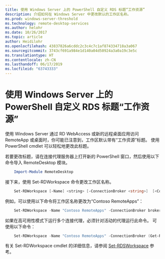 ```yaml
---
title: 使用 Windows Server 上的 PowerShell 自定义 RDS 标题“工作资源”
description: 介绍如何在 Windows Server 中更改默认的工作区名称。
ms.prod: windows-server-threshold
ms.technology: remote-desktop-services
ms.author: helohr
ms.date: 10/26/2017
ms.topic: article
author: Heidilohr
ms.openlocfilehash: 43837826a6cddc2c3c4c7c1af874334718a3a067
ms.sourcegitcommit: 3743cf691a984e1d140a04d50924a3a0a19c3e5c
ms.translationtype: HT
ms.contentlocale: zh-CN
ms.lasthandoff: 06/17/2019
ms.locfileid: "63743333"
---
```

# <a name="customize-the-rds-title-work-resources-using-powershell-on-windows-server"></a>使用 Windows Server 上的 PowerShell 自定义 RDS 标题“工作资源”

使用 Windows Server 通过 RD WebAccess 或新的远程桌面应用访问 RemoteApp 或桌面时，你可能已注意到，工作区默认带有“工作资源”标题。  使用 PowerShell cmdlet 可以轻松地更改此标题。

若要更改标题，请在连接代理服务器上打开新的 PowerShell 窗口，然后使用以下命令导入 RemoteDesktop 模块。

```powershell
    Import-Module RemoteDesktop
```

接下来，使用 Set-RDWorkspace 命令更改工作区名称。

```powershell
    Set-RDWorkspace [-Name] <string> [-ConnectionBroker <string>]  [<CommonParameters>]
```   

例如，可以使用以下命令将工作区名称更改为“Contoso RemoteApps”：

```powershell
    Set-RDWorkspace -Name "Contoso RemoteApps" -ConnectionBroker broker01.contoso.com
```

如果在高可用性模式下运行多个连接代理，必须针对活动的代理运行此命令。 可使用以下命令：

```powershell
    Set-RDWorkspace -Name "Contoso RemoteApps" -ConnectionBroker (Get-RDConnectionBrokerHighAvailability).ActiveManagementServer
```

有关 Set-RDWorkspace cmdlet 的详细信息，请参阅 [Set-RDSWorkspace](https://docs.microsoft.com/powershell/module/remotedesktop/set-rdworkspace?view=win10-ps) 参考。